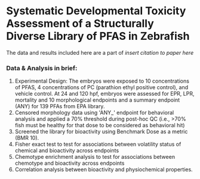 # Systematic Developmental Toxicity Assessment of a Structurally Diverse Library of PFAS in Zebrafish

The data and results included here are a part of *insert citation to paper here* 

### Data & Analysis in brief: 

1. Experimental Design: The embryos were exposed to 10 concentrations of PFAS, 4 concentrations of PC (parathion ethyl positive control), and vehicle control. At 24 and 120    hpf, embryos were assessed for EPR, LPR, mortality and 10 morphological endpoints and a summary endpoint (ANY) for 139 PFAs from EPA library.
2. Censored morphology data using 'ANY_' endpoint for behavioral analysis and applied a 70% threshold during post-hoc QC (i.e., >70% fish must be healthy for that dose to be considered as behavioral hit)
3. Screened the library for bioactivity using Benchmark Dose as a metric (BMR 10).
4. Fisher exact test to test for associations between volatility status of chemical and bioactivity across endpoints
5. Chemotype enrichment analysis to test for associations between chemotype and bioactivity across endpoints
6. Correlation analysis between bioactivity and physiochemical properties.
